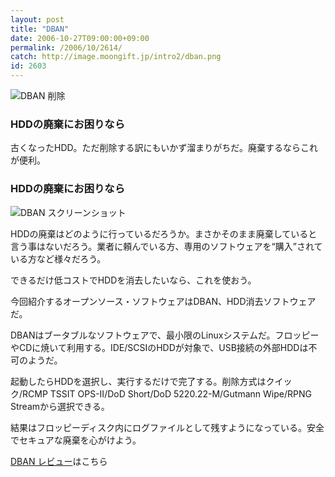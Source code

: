 ```yaml
---
layout: post
title: "DBAN"
date: 2006-10-27T09:00:00+09:00
permalink: /2006/10/2614/
catch: http://image.moongift.jp/intro2/dban.png
id: 2603
---
```

 ![DBAN 削除](http://image.moongift.jp/intro2/dban.t.png "DBAN 削除")
  

### HDDの廃棄にお困りなら
  
古くなったHDD。ただ削除する訳にもいかず溜まりがちだ。廃棄するならこれが便利。  
<!--more-->  

### HDDの廃棄にお困りなら
  

![DBAN スクリーンショット](http://image.moongift.jp/intro2/dban.png "DBAN スクリーンショット")

  

HDDの廃棄はどのように行っているだろうか。まさかそのまま廃棄していると言う事はないだろう。業者に頼んでいる方、専用のソフトウェアを“購入”されている方など様々だろう。

  

できるだけ低コストでHDDを消去したいなら、これを使おう。

  

今回紹介するオープンソース・ソフトウェアはDBAN、HDD消去ソフトウェアだ。

  

DBANはブータブルなソフトウェアで、最小限のLinuxシステムだ。フロッピーやCDに焼いて利用する。IDE/SCSIのHDDが対象で、USB接続の外部HDDは不可のようだ。

  

起動したらHDDを選択し、実行するだけで完了する。削除方式はクイック/RCMP TSSIT OPS-II/DoD Short/DoD 5220.22-M/Gutmann Wipe/RPNG Streamから選択できる。

  

結果はフロッピーディスク内にログファイルとして残すようになっている。安全でセキュアな廃棄を心がけよう。

  

[DBAN レビュー](http://oss.moongift.jp/review/i-2615.html)はこちら


